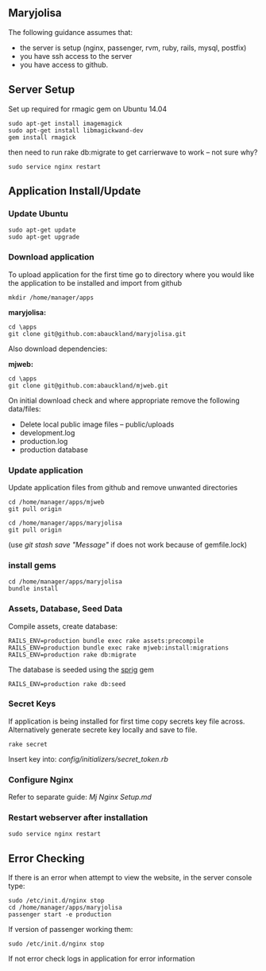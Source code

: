 ## Maryjolisa ##

The following guidance assumes that:

- the server is setup (nginx, passenger, rvm, ruby, rails, mysql, postfix)
- you have ssh access to the server
- you have access to github.

## Server Setup ##

Set up required for rmagic gem on Ubuntu 14.04

    sudo apt-get install imagemagick
    sudo apt-get install libmagickwand-dev
    gem install rmagick

then need to run rake db:migrate to get carrierwave to work – not sure why?

    sudo service nginx restart


## Application Install/Update ##

### Update Ubuntu ###

    sudo apt-get update
    sudo apt-get upgrade

### Download application ###

To upload application for the first time go to directory where you would like the application to be installed and import from github

    mkdir /home/manager/apps

**maryjolisa:**

    cd \apps
    git clone git@github.com:abauckland/maryjolisa.git

Also download dependencies:

**mjweb:**

    cd \apps
    git clone git@github.com:abauckland/mjweb.git

On initial download check and where appropriate remove the following data/files:

- Delete local public image files – public/uploads
- development.log
- production.log
- production database

### Update application ###

Update application files from github and remove unwanted directories

    cd /home/manager/apps/mjweb
    git pull origin
    
    cd /home/manager/apps/maryjolisa
    git pull origin   

(use *git stash save "Message"* if does not work because of gemfile.lock)


### install gems ###
    
    cd /home/manager/apps/maryjolisa
    bundle install


### Assets, Database, Seed Data ###
Compile assets, create database:

    RAILS_ENV=production bundle exec rake assets:precompile
    RAILS_ENV=production bundle exec rake mjweb:install:migrations
    RAILS_ENV=production rake db:migrate

The database is seeded using the [sprig](https://github.com/vigetlabs/sprig) gem

    RAILS_ENV=production rake db:seed

### Secret Keys ###

If application is being installed for first time copy secrets key file across. Alternatively generate secrete key locally and save to file.

    rake secret

Insert key into: *config/initializers/secret_token.rb* 

### Configure Nginx

Refer to separate guide: *Mj Nginx Setup.md*

### Restart webserver after installation ###

    sudo service nginx restart

## Error Checking ##

If there is an error when attempt to view the website, in the server console type:

    sudo /etc/init.d/nginx stop
    cd /home/manager/apps/maryjolisa
    passenger start -e production

If version of passenger working them:

    sudo /etc/init.d/nginx stop

If not error check logs in application for error information


